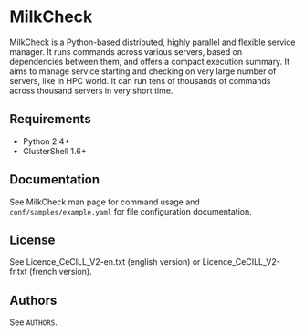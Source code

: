 MilkCheck
=========

MilkCheck is a Python-based distributed, highly parallel and flexible service manager. It runs commands across various servers, based on dependencies between them, and offers a compact execution summary. It aims to manage service starting and checking on very large number of servers, like in HPC world. It can run tens of thousands of commands across thousand servers in very short time.

Requirements
------------

* Python 2.4+
* ClusterShell 1.6+

Documentation
-------------

See MilkCheck man page for command usage and `conf/samples/example.yaml` for file configuration documentation.

License
-------

See Licence_CeCILL_V2-en.txt (english version) or Licence_CeCILL_V2-fr.txt (french version).

Authors
-------

See `AUTHORS`.
